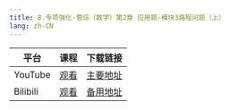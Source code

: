 ```yaml
---
title: 8.专项强化-管综（数学）第2章 应用题-模块3路程问题（上）
lang: zh-CN
---
```


| 平台       | 课程   | 下载链接                                          |
|----------|--------|-----------------------------------------------|
| YouTube  | [观看]() | [主要地址](https://www.123684.com/s/hINbTd-S0pg3) |
| Bilibili | [观看]() | [备用地址](https://www.123865.com/s/hINbTd-S0pg3) |

